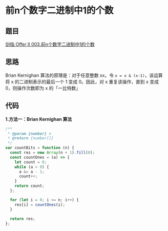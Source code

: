 # 前n个数字二进制中1的个数

## 题目

[剑指 Offer II 003.前n个数字二进制中1的个数](https://leetcode-cn.com/problems/w3tCBm/)

## 思路

Brian Kernighan 算法的原理是：对于任意整数 xx，令 `x = x & (x-1)`，该运算将 x 的二进制表示的最后一个 1 变成 0。因此，对 x 重复该操作，直到 x 变成 0，则操作次数即为 x 的「一比特数」

## 代码

**1.方法一：Brian Kernighan 算法**

```js
/**
 * @param {number} n
 * @return {number[]}
 */
var countBits = function (n) {
  const res = new Array(n + 1).fill(0);
  const countOnes = (a) => {
    let count = 0;
    while (a > 0) {
      a &= a - 1;
      count++;
    }
    return count;
  };

  for (let i = 0; i <= n; i++) {
    res[i] = countOnes(i);
  }
  
  return res;
};
```
